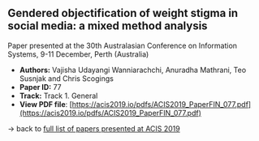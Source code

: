 ## Gendered objectification of weight stigma in social media: a mixed method analysis

Paper presented at the 30th Australasian Conference on Information Systems, 9-11 December, Perth (Australia)
- **Authors:** Vajisha Udayangi Wanniarachchi, Anuradha Mathrani, Teo Susnjak and Chris Scogings
- **Paper ID:** 77
- **Track:** Track 1. General
- **View PDF file**: [https://acis2019.io/pdfs/ACIS2019_PaperFIN_077.pdf](https://acis2019.io/pdfs/ACIS2019_PaperFIN_077.pdf)

&rarr; back to [full list of papers presented at ACIS 2019](https://acis2019.io/)